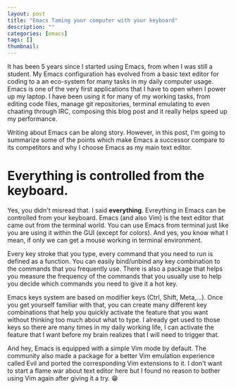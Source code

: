 ```yaml
---
layout: post
title: "Emacs Taming your computer with your keyboard"
description: ""
categories: [emacs]
tags: []
thumbnail:
---
```


It has been 5 years since I started using Emacs, from when I was still a student. My Emacs configuration has evolved from a basic text editor for coding to a an eco-system for many tasks in my daily computer usage. Emacs is one of the very first applications that I have to open when I power up my laptop. I have been using it for many of my working tasks, from editing code files, manage git repositories, terminal emulating to even chaating through IRC, composing this blog post and it really helps speed up my performance.

Writing about Emacs can be along story. However, in this post, I'm going to summarize some of the points which make Emacs a successor compare to its competitors and why I choose Emacs as my main text editor.

# Everything is controlled from the keyboard.

Yes, you didn't misread that. I said **everything**. Evreything in Emacs can be controlled from your keyboard. Emacs (and also Vim) is the text editor that came out from the terminal world. You can use Emacs from terminal just like you are using it within the GUI (except for colors). And yes, you know what I mean, if only we can get a mouse working in terminal environment.

Every key stroke that you type, every command that you need to run is defined as a function. You can easily bind/unbind any key combination to the commands that you frequently use. There is also a package that helps you measure the frequency of the commands that you usually use to help you decide which commands you need to give it a hot key.

Emacs keys system are based on modifier keys (Ctrl, Shift, Meta,...). Once you get yourself familiar with that, you can create many different key combinations that help you quickly activate the feature that you want without thinking too much about what to type. I already get used to those keys so there are many times in my daily working life, I can activate the feature that I want before my brain realizes that I will need to trigger that.

And hey, Emacs is equipped with a simple Vim mode by default. The community also made a package for a better Vim emulation experience called Evil and ported the corresponding Vim extensions to it. I don't want to start a flame war about text editor here but I found no reason to bother using Vim again after giving it a try. 😁